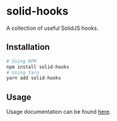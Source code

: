 # solid-hooks

A collection of useful SolidJS hooks.

## Installation

```bash
# Using NPM
npm install solid-hooks
# Using Yarn
yarn add solid-hooks
```

## Usage

Usage documentation can be found [here](/packages/solidjs-hooks).
